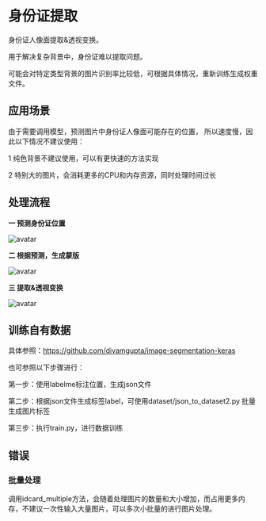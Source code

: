 # 身份证提取

身份证人像面提取&透视变换。

用于解决复杂背景中，身份证难以提取问题。

可能会对特定类型背景的图片识别率比较低，可根据具体情况，重新训练生成权重文件。


## 应用场景

由于需要调用模型，预测图片中身份证人像面可能存在的位置，
所以速度慢，因此以下情况不建议使用：

1 纯色背景不建议使用，可以有更快速的方法实现

2 特别大的图片，会消耗更多的CPU和内存资源，同时处理时间过长

## 处理流程

**一 预测身份证位置**

![avatar](http://www.zhangkang.fun/assets/idcard/12.jpg)

**二 根据预测，生成蒙版**

![avatar](http://www.zhangkang.fun/assets/idcard/12_mask_50.jpeg)

**三 提取&透视变换**

![avatar](http://www.zhangkang.fun/assets/idcard/12_res.jpg)

## 训练自有数据

具体参照：https://github.com/divamgupta/image-segmentation-keras

也可参照以下步骤进行：

第一步：使用labelme标注位置，生成json文件

第二步：根据json文件生成标签label，可使用dataset/json_to_dataset2.py
批量生成图片标签

第三步：执行train.py，进行数据训练

## 错误

### 批量处理

调用idcard_multiple方法，会随着处理图片的数量和大小增加，而占用更多内存，不建议一次性输入大量图片，可以多次小批量的进行图片处理。


